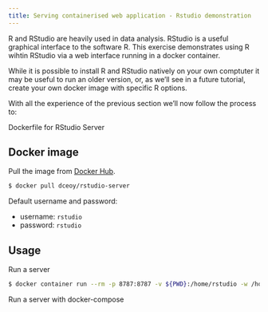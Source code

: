 ```yaml
---
title: Serving containerised web application - Rstudio demonstration
---
```

R and RStudio are heavily used in data analysis. RStudio is a useful graphical interface to the software R. This exercise demonstrates using R wihtin RStudio via a web interface running in a docker container.

While it is possible to install R and RStudio natively on your own comptuter it may be useful to run an older version, or, as we’ll see in a future tutorial, create your own docker image with specific R options.

With all the experience of the previous section we’ll now follow the process to:


Dockerfile for RStudio Server

Docker image
------------

Pull the image from [Docker Hub](https://hub.docker.com/r/dceoy/rstudio-server/).

```sh
$ docker pull dceoy/rstudio-server
```

Default username and password:

  - username: `rstudio`
  - password: `rstudio`

Usage
-----

Run a server

```sh
$ docker container run --rm -p 8787:8787 -v ${PWD}:/home/rstudio -w /home/rstudio dceoy/rstudio-server
```

Run a server with docker-compose


```
